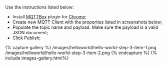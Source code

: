 
Use the instructions listed below:

 * Install [MQTTBox](http://workswithweb.com/mqttbox.html) plugin for [Chrome](https://chrome.google.com/webstore/detail/mqttbox/kaajoficamnjijhkeomgfljpicifbkaf);
 * Create new MQTT Client with the properties listed in screenshots below;
 * Populate the topic name and payload. Make sure the payload is a valid JSON document;
 * Click Publish;
 

{% capture gallery %}
/images/helloworld/hello-world-step-3-item-1.png
/images/helloworld/hello-world-step-3-item-2.png
{% endcapture %} 
{% include images-gallery.html%}